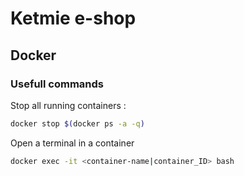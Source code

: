 # Ketmie e-shop



## Docker

### Usefull commands

Stop all running containers :

```bash
docker stop $(docker ps -a -q)
```

Open a terminal in a container

```bash
docker exec -it <container-name|container_ID> bash
```


